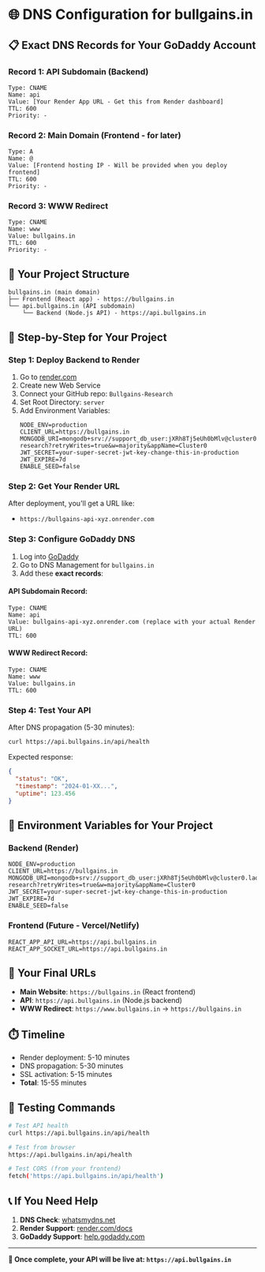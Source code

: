 # 🌐 DNS Configuration for bullgains.in

## 📋 **Exact DNS Records for Your GoDaddy Account**

### **Record 1: API Subdomain (Backend)**
```
Type: CNAME
Name: api
Value: [Your Render App URL - Get this from Render dashboard]
TTL: 600
Priority: -
```

### **Record 2: Main Domain (Frontend - for later)**
```
Type: A
Name: @
Value: [Frontend hosting IP - Will be provided when you deploy frontend]
TTL: 600
Priority: -
```

### **Record 3: WWW Redirect**
```
Type: CNAME
Name: www
Value: bullgains.in
TTL: 600
Priority: -
```

## 🎯 **Your Project Structure**
```
bullgains.in (main domain)
├── Frontend (React app) - https://bullgains.in
└── api.bullgains.in (API subdomain)
    └── Backend (Node.js API) - https://api.bullgains.in
```

## 🚀 **Step-by-Step for Your Project**

### **Step 1: Deploy Backend to Render**
1. Go to [render.com](https://render.com)
2. Create new Web Service
3. Connect your GitHub repo: `Bullgains-Research`
4. Set Root Directory: `server`
5. Add Environment Variables:
   ```
   NODE_ENV=production
   CLIENT_URL=https://bullgains.in
   MONGODB_URI=mongodb+srv://support_db_user:jXRh8Tj5eUh0bMlv@cluster0.laq8ugt.mongodb.net/bullgains-research?retryWrites=true&w=majority&appName=Cluster0
   JWT_SECRET=your-super-secret-jwt-key-change-this-in-production
   JWT_EXPIRE=7d
   ENABLE_SEED=false
   ```

### **Step 2: Get Your Render URL**
After deployment, you'll get a URL like:
- `https://bullgains-api-xyz.onrender.com`

### **Step 3: Configure GoDaddy DNS**
1. Log into [GoDaddy](https://godaddy.com)
2. Go to DNS Management for `bullgains.in`
3. Add these **exact records**:

#### **API Subdomain Record:**
```
Type: CNAME
Name: api
Value: bullgains-api-xyz.onrender.com (replace with your actual Render URL)
TTL: 600
```

#### **WWW Redirect Record:**
```
Type: CNAME
Name: www
Value: bullgains.in
TTL: 600
```

### **Step 4: Test Your API**
After DNS propagation (5-30 minutes):
```bash
curl https://api.bullgains.in/api/health
```

Expected response:
```json
{
  "status": "OK",
  "timestamp": "2024-01-XX...",
  "uptime": 123.456
}
```

## 🔧 **Environment Variables for Your Project**

### **Backend (Render)**
```
NODE_ENV=production
CLIENT_URL=https://bullgains.in
MONGODB_URI=mongodb+srv://support_db_user:jXRh8Tj5eUh0bMlv@cluster0.laq8ugt.mongodb.net/bullgains-research?retryWrites=true&w=majority&appName=Cluster0
JWT_SECRET=your-super-secret-jwt-key-change-this-in-production
JWT_EXPIRE=7d
ENABLE_SEED=false
```

### **Frontend (Future - Vercel/Netlify)**
```
REACT_APP_API_URL=https://api.bullgains.in
REACT_APP_SOCKET_URL=https://api.bullgains.in
```

## 🎯 **Your Final URLs**
- **Main Website**: `https://bullgains.in` (React frontend)
- **API**: `https://api.bullgains.in` (Node.js backend)
- **WWW Redirect**: `https://www.bullgains.in` → `https://bullgains.in`

## ⏱️ **Timeline**
- Render deployment: 5-10 minutes
- DNS propagation: 5-30 minutes
- SSL activation: 5-15 minutes
- **Total**: 15-55 minutes

## 🧪 **Testing Commands**
```bash
# Test API health
curl https://api.bullgains.in/api/health

# Test from browser
https://api.bullgains.in/api/health

# Test CORS (from your frontend)
fetch('https://api.bullgains.in/api/health')
```

## 📞 **If You Need Help**
1. **DNS Check**: [whatsmydns.net](https://whatsmydns.net)
2. **Render Support**: [render.com/docs](https://render.com/docs)
3. **GoDaddy Support**: [help.godaddy.com](https://help.godaddy.com)

---

**🎉 Once complete, your API will be live at: `https://api.bullgains.in`**
